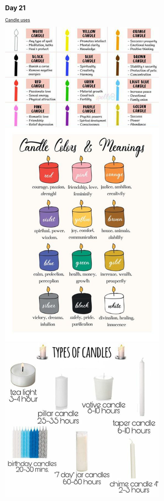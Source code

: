 ## Day 21

[Candle uses](candle-uses.ogg)

![Image](candles.jpeg)
![Image](candles-colours.jpeg)
![Image](candle-type.jpeg)
